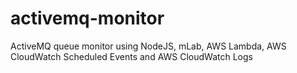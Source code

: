 # activemq-monitor
ActiveMQ queue monitor using NodeJS, mLab, AWS Lambda, AWS CloudWatch Scheduled Events and AWS CloudWatch Logs
